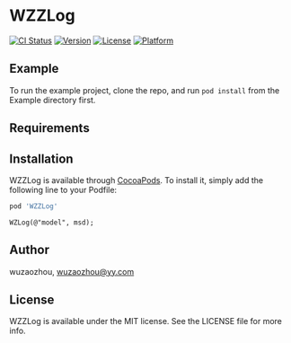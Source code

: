 # WZZLog

[![CI Status](https://img.shields.io/travis/wuzaozhou/WZZLog.svg?style=flat)](https://travis-ci.org/wuzaozhou/WZZLog)
[![Version](https://img.shields.io/cocoapods/v/WZZLog.svg?style=flat)](https://cocoapods.org/pods/WZZLog)
[![License](https://img.shields.io/cocoapods/l/WZZLog.svg?style=flat)](https://cocoapods.org/pods/WZZLog)
[![Platform](https://img.shields.io/cocoapods/p/WZZLog.svg?style=flat)](https://cocoapods.org/pods/WZZLog)

## Example

To run the example project, clone the repo, and run `pod install` from the Example directory first.

## Requirements

## Installation

WZZLog is available through [CocoaPods](https://cocoapods.org). To install
it, simply add the following line to your Podfile:

```ruby
pod 'WZZLog'
```
```
WZLog(@"model", msd);
```
## Author

wuzaozhou, wuzaozhou@yy.com

## License

WZZLog is available under the MIT license. See the LICENSE file for more info.

